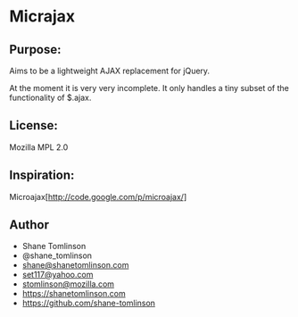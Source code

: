 # Micrajax

## Purpose:
Aims to be a lightweight AJAX replacement for jQuery.

At the moment it is very very incomplete.  It only handles a tiny subset of the functionality of $.ajax.

## License:
Mozilla MPL 2.0

## Inspiration:
Microajax[http://code.google.com/p/microajax/]

## Author
* Shane Tomlinson
* @shane_tomlinson
* shane@shanetomlinson.com
* set117@yahoo.com
* stomlinson@mozilla.com
* https://shanetomlinson.com
* https://github.com/shane-tomlinson

